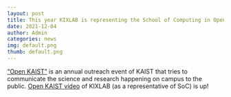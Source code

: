 ```yaml
---
layout: post
title: This year KIXLAB is representing the School of Computing in Open KAIST event!
date: 2021-12-04
author: Admin
categories: news
img: default.png
thumb: default.png
---
```


[“Open KAIST”](https://www.openkaist.ac.kr/bbs/board.php?bo_table=m234) is an annual outreach event of KAIST that tries to communicate the science and research happening on campus to the public. [Open KAIST video](https://www.youtube.com/watch?v=GgvkmXXPFPI ) of KIXLAB (as a representative of SoC) is up! 
